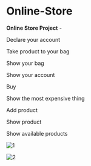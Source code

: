 # Online-Store
**Online Store Project** -

Declare your account

Take product to your bag

Show your bag

Show your account

Buy

Show the most expensive thing

Add product

Show product

Show available products


![1](https://user-images.githubusercontent.com/20402746/51277449-ff18f700-19d7-11e9-9eb7-d836232e64d8.jpg)

![2](https://user-images.githubusercontent.com/20402746/51277451-ff18f700-19d7-11e9-92b3-1f24f5326456.jpg)
